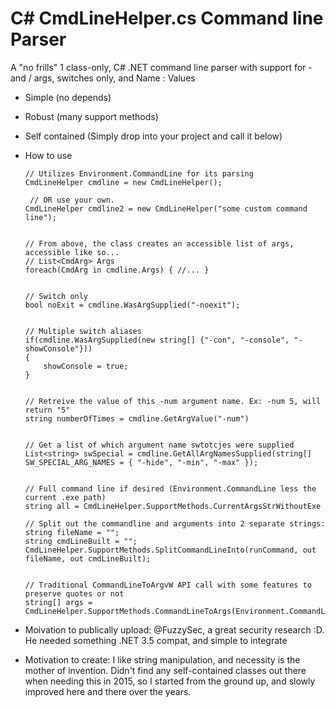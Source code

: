 # C# CmdLineHelper.cs Command line Parser
A "no frills" 1 class-only, C# .NET command line parser with support for - and / args, switches only, and Name : Values

- Simple (no depends)
- Robust (many support methods)
- Self contained (Simply drop into your project and call it below)


-	How to use
 	
 		// Utilizes Environment.CommandLine for its parsing
 		CmdLineHelper cmdline = new CmdLineHelper();
   
		 // OR use your own.
 		CmdLineHelper cmdline2 = new CmdLineHelper("some custom command line");
 		

 		// From above, the class creates an accessible list of args, accessible like so...
 		// List<CmdArg> Args
 		foreach(CmdArg in cmdline.Args) { //... }
 	

 		// Switch only
 		bool noExit = cmdline.WasArgSupplied("-noexit");
 	

 		// Multiple switch aliases
 		if(cmdline.WasArgSupplied(new string[] {"-con", "-console", "-showConsole"}))
 		{
 			showConsole = true;
 		}
 		

 		// Retreive the value of this -num argument name. Ex: -num 5, will return "5"
 		string numberOfTimes = cmdline.GetArgValue("-num")
 		

 		// Get a list of which argument name swtotcjes were supplied
 		List<string> swSpecial = cmdline.GetAllArgNamesSupplied(string[] SW_SPECIAL_ARG_NAMES = { "-hide", "-min", "-max" });
 		
 		
 		// Full command line if desired (Environment.CommandLine less the current .exe path)
 		string all = CmdLineHelper.SupportMethods.CurrentArgsStrWithoutExe
 		
 		// Split out the commandline and arguments into 2 separate strings:
 		string fileName = "";
 	    string cmdLineBuilt = "";
 	    CmdLineHelper.SupportMethods.SplitCommandLineInto(runCommand, out fileName, out cmdLineBuilt);
 		 

 		// Traditional CommandLineToArgvW API call with some features to preserve quotes or not
 		string[] args = CmdLineHelper.SupportMethods.CommandLineToArgs(Environment.CommandLine)


- Moivation to publically upload: @FuzzySec, a great security research :D. He needed something .NET 3.5 compat, and simple to integrate
- Motivation to create: I like string manipulation, and necessity is the mother of invention. Didn't find any self-contained classes out there when needing this in 2015, so I started from the ground up, and slowly improved here and there over the years.

